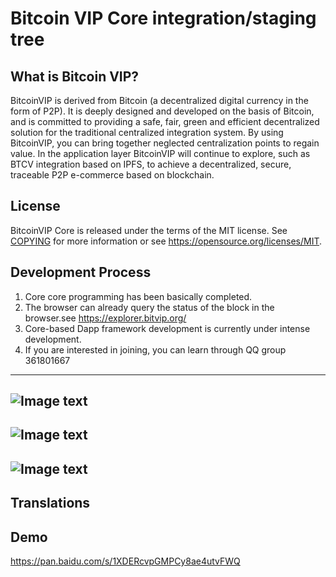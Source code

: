 Bitcoin VIP Core integration/staging tree
=====================================

What is Bitcoin VIP?
----------------
BitcoinVIP is derived from Bitcoin (a decentralized digital currency in the form of P2P). It is deeply designed and developed on the basis of Bitcoin, and is committed to providing a safe, fair, green and efficient decentralized solution for the traditional centralized integration system. By using BitcoinVIP, you can bring together neglected centralization points to regain value. In the application layer BitcoinVIP will continue to explore, such as BTCV integration based on IPFS, to achieve a decentralized, secure, traceable P2P e-commerce based on blockchain.

License
-------

BitcoinVIP Core is released under the terms of the MIT license. See [COPYING](COPYING) for more
information or see https://opensource.org/licenses/MIT.

Development Process
-------------------
1. Core core programming has been basically completed.
2. The browser can already query the status of the block in the browser.see https://explorer.bitvip.org/
3. Core-based Dapp framework development is currently under intense development.
4. If you are interested in joining, you can learn through QQ group 361801667
------------------
![Image text](https://github.com/snight1983/BitcoinVIP/blob/master/doc/tmpimg/01.jpg)
------------------
![Image text](https://github.com/snight1983/BitcoinVIP/blob/master/doc/tmpimg/02.jpg)
------------------
![Image text](https://github.com/snight1983/BitcoinVIP/blob/master/doc/tmpimg/03.jpg)
------------------


Translations
------------

Demo
------------
https://pan.baidu.com/s/1XDERcvpGMPCy8ae4utvFWQ

